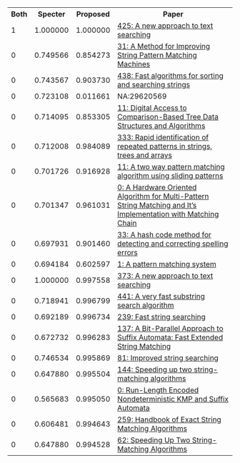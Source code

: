 <html><table><tr>
<th>Both</th>
<th>Specter</th>
<th>Proposed</th>
<th>Paper</th>
</tr>
<tr>
<td>1</td>
<td>1.000000</td>
<td>1.000000</td>
<td><a href="https://www.semanticscholar.org/paper/a73d84ece4aa35615a3275350f9f39723262e1e8">425: A new approach to text searching</a></td>
</tr>
<tr>
<td>0</td>
<td>0.749566</td>
<td>0.854273</td>
<td><a href="https://www.semanticscholar.org/paper/f199823a315da106d5301f5fe4090fac8f6f447f">31: A Method for Improving String Pattern Matching Machines</a></td>
</tr>
<tr>
<td>0</td>
<td>0.743567</td>
<td>0.903730</td>
<td><a href="https://www.semanticscholar.org/paper/eaa2ffac5946b8121823442d28c95bc2e52593e9">438: Fast algorithms for sorting and searching strings</a></td>
</tr>
<tr>
<td>0</td>
<td>0.723108</td>
<td>0.011661</td>
<td>NA:29620569</td>
</tr>
<tr>
<td>0</td>
<td>0.714095</td>
<td>0.853305</td>
<td><a href="https://www.semanticscholar.org/paper/3b98a3ba1140181ac09f88b21df337c07ceabe77">11: Digital Access to Comparison-Based Tree Data Structures and Algorithms</a></td>
</tr>
<tr>
<td>0</td>
<td>0.712008</td>
<td>0.984089</td>
<td><a href="https://www.semanticscholar.org/paper/b3387ef7e1466b91174604e097a6bd6fa57498d2">333: Rapid identification of repeated patterns in strings, trees and arrays</a></td>
</tr>
<tr>
<td>0</td>
<td>0.701726</td>
<td>0.916928</td>
<td><a href="https://www.semanticscholar.org/paper/bda102204b9346b6a5e2a8a6e766273a49ec49b1">11: A two way pattern matching algorithm using sliding patterns</a></td>
</tr>
<tr>
<td>0</td>
<td>0.701347</td>
<td>0.961031</td>
<td><a href="https://www.semanticscholar.org/paper/36821184fdc11f0626bdd30fc9b79fafa4333c3f">0: A Hardware Oriented Algorithm for Multi-Pattern String Matching and It’s Implementation with Matching Chain</a></td>
</tr>
<tr>
<td>0</td>
<td>0.697931</td>
<td>0.901460</td>
<td><a href="https://www.semanticscholar.org/paper/cf6fa13c9365fba0e28972e76b67ec2bcf4e9f11">33: A hash code method for detecting and correcting spelling errors</a></td>
</tr>
<tr>
<td>0</td>
<td>0.694184</td>
<td>0.602597</td>
<td><a href="https://www.semanticscholar.org/paper/990178a6939136b08f851486e4d6f55349b1a592">1: A pattern matching system</a></td>
</tr>
<tr>
<td>0</td>
<td>1.000000</td>
<td>0.997558</td>
<td><a href="https://www.semanticscholar.org/paper/58e45db9fea5b85783dc664b86c44bd7e7f1a2a3">373: A new approach to text searching</a></td>
</tr>
<tr>
<td>0</td>
<td>0.718941</td>
<td>0.996799</td>
<td><a href="https://www.semanticscholar.org/paper/a53bf514e8e464dd41470db7fe0803ebfb38f227">441: A very fast substring search algorithm</a></td>
</tr>
<tr>
<td>0</td>
<td>0.692189</td>
<td>0.996734</td>
<td><a href="https://www.semanticscholar.org/paper/d9912ea262986794e29e3f15e5f8930d42f2ced4">239: Fast string searching</a></td>
</tr>
<tr>
<td>0</td>
<td>0.672732</td>
<td>0.996283</td>
<td><a href="https://www.semanticscholar.org/paper/75cb2a611f737c296a576d396334bc6298982e7a">137: A Bit-Parallel Approach to Suffix Automata: Fast Extended String Matching</a></td>
</tr>
<tr>
<td>0</td>
<td>0.746534</td>
<td>0.995869</td>
<td><a href="https://www.semanticscholar.org/paper/9cb816c49c1cbddff4fbd3596e09fe701f0beb59">81: Improved string searching</a></td>
</tr>
<tr>
<td>0</td>
<td>0.647880</td>
<td>0.995504</td>
<td><a href="https://www.semanticscholar.org/paper/5e6c5f7272356b85f905da463a73555f313198aa">144: Speeding up two string-matching algorithms</a></td>
</tr>
<tr>
<td>0</td>
<td>0.565683</td>
<td>0.995050</td>
<td><a href="https://www.semanticscholar.org/paper/15ea8ee5f9229a233577a3859bec0396fb3b7c47">0: Run-Length Encoded Nondeterministic KMP and Suffix Automata</a></td>
</tr>
<tr>
<td>0</td>
<td>0.606481</td>
<td>0.994643</td>
<td><a href="https://www.semanticscholar.org/paper/6b0d0982f8297486f1d3d3fb40cc79f528147c53">259: Handbook of Exact String Matching Algorithms</a></td>
</tr>
<tr>
<td>0</td>
<td>0.647880</td>
<td>0.994528</td>
<td><a href="https://www.semanticscholar.org/paper/ca8dc4e55c3e532accb38bf9a52d90b0083d9822">62: Speeding Up Two String-Matching Algorithms</a></td>
</tr>
</table></html>
